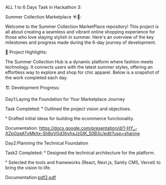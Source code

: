 ALL 1 to 6 Days Task in Hackathon 3:

Summer Collection Marketplace ☀️👗:

Welcome to the Summer Collection MarketPlace repository! This project is all about creating a seamless and vibrant online shopping experience for those who love staying stylish in summer. Here's an overview of the key milestones and progress made during the 6-day journey of development.

🌟 Project Highlights:

The Summer Collection Hub is a dynamic platform where fashion meets technology. It connects users with the latest summer styles, offering an effortless way to explore and shop for chic apparel. Below is a snapshot of the work completed each day.

🏗️ Development Progress:

Day1:Laying the Foundation for Your Marketplace Journey

Task Completed:
° Outlined the project vision and objectives.

° Drafted initial ideas for building the ecommerce functionality.

Documentation: https://docs.google.com/presentation/d/1-HY_-XZpGzeATvMkItx-ShBxVGd3hyhsJzGIK_50B3c/edit?usp=sharing

Day2:Planning the Technical Foundation

Task2 Completed:
° Designed the technical architecture for the platform.

° Selected the tools and frameworks (React, Next.js, Sanity CMS, Vercel) to bring the vision to life.

Documentation:[pdf2.pdf](https://github.com/user-attachments/files/18549400/pdf2.pdf)

